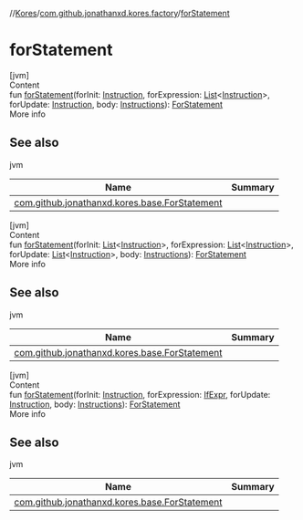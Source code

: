 //[Kores](../index.md)/[com.github.jonathanxd.kores.factory](index.md)/[forStatement](for-statement.md)



# forStatement  
[jvm]  
Content  
fun [forStatement](for-statement.md)(forInit: [Instruction](../com.github.jonathanxd.kores/-instruction/index.md), forExpression: [List](https://kotlinlang.org/api/latest/jvm/stdlib/kotlin.collections/-list/index.html)<[Instruction](../com.github.jonathanxd.kores/-instruction/index.md)>, forUpdate: [Instruction](../com.github.jonathanxd.kores/-instruction/index.md), body: [Instructions](../com.github.jonathanxd.kores/-instructions/index.md)): [ForStatement](../com.github.jonathanxd.kores.base/-for-statement/index.md)  
More info  


## See also  
  
jvm  
  
|  Name|  Summary| 
|---|---|
| <a name="com.github.jonathanxd.kores.factory//forStatement/#com.github.jonathanxd.kores.Instruction#kotlin.collections.List[com.github.jonathanxd.kores.Instruction]#com.github.jonathanxd.kores.Instruction#com.github.jonathanxd.kores.Instructions/PointingToDeclaration/"></a>[com.github.jonathanxd.kores.base.ForStatement](../com.github.jonathanxd.kores.base/-for-statement/index.md)| <a name="com.github.jonathanxd.kores.factory//forStatement/#com.github.jonathanxd.kores.Instruction#kotlin.collections.List[com.github.jonathanxd.kores.Instruction]#com.github.jonathanxd.kores.Instruction#com.github.jonathanxd.kores.Instructions/PointingToDeclaration/"></a>
  
  


[jvm]  
Content  
fun [forStatement](for-statement.md)(forInit: [List](https://kotlinlang.org/api/latest/jvm/stdlib/kotlin.collections/-list/index.html)<[Instruction](../com.github.jonathanxd.kores/-instruction/index.md)>, forExpression: [List](https://kotlinlang.org/api/latest/jvm/stdlib/kotlin.collections/-list/index.html)<[Instruction](../com.github.jonathanxd.kores/-instruction/index.md)>, forUpdate: [List](https://kotlinlang.org/api/latest/jvm/stdlib/kotlin.collections/-list/index.html)<[Instruction](../com.github.jonathanxd.kores/-instruction/index.md)>, body: [Instructions](../com.github.jonathanxd.kores/-instructions/index.md)): [ForStatement](../com.github.jonathanxd.kores.base/-for-statement/index.md)  
More info  


## See also  
  
jvm  
  
|  Name|  Summary| 
|---|---|
| <a name="com.github.jonathanxd.kores.factory//forStatement/#kotlin.collections.List[com.github.jonathanxd.kores.Instruction]#kotlin.collections.List[com.github.jonathanxd.kores.Instruction]#kotlin.collections.List[com.github.jonathanxd.kores.Instruction]#com.github.jonathanxd.kores.Instructions/PointingToDeclaration/"></a>[com.github.jonathanxd.kores.base.ForStatement](../com.github.jonathanxd.kores.base/-for-statement/index.md)| <a name="com.github.jonathanxd.kores.factory//forStatement/#kotlin.collections.List[com.github.jonathanxd.kores.Instruction]#kotlin.collections.List[com.github.jonathanxd.kores.Instruction]#kotlin.collections.List[com.github.jonathanxd.kores.Instruction]#com.github.jonathanxd.kores.Instructions/PointingToDeclaration/"></a>
  
  


[jvm]  
Content  
fun [forStatement](for-statement.md)(forInit: [Instruction](../com.github.jonathanxd.kores/-instruction/index.md), forExpression: [IfExpr](../com.github.jonathanxd.kores.base/-if-expr/index.md), forUpdate: [Instruction](../com.github.jonathanxd.kores/-instruction/index.md), body: [Instructions](../com.github.jonathanxd.kores/-instructions/index.md)): [ForStatement](../com.github.jonathanxd.kores.base/-for-statement/index.md)  
More info  


## See also  
  
jvm  
  
|  Name|  Summary| 
|---|---|
| <a name="com.github.jonathanxd.kores.factory//forStatement/#com.github.jonathanxd.kores.Instruction#com.github.jonathanxd.kores.base.IfExpr#com.github.jonathanxd.kores.Instruction#com.github.jonathanxd.kores.Instructions/PointingToDeclaration/"></a>[com.github.jonathanxd.kores.base.ForStatement](../com.github.jonathanxd.kores.base/-for-statement/index.md)| <a name="com.github.jonathanxd.kores.factory//forStatement/#com.github.jonathanxd.kores.Instruction#com.github.jonathanxd.kores.base.IfExpr#com.github.jonathanxd.kores.Instruction#com.github.jonathanxd.kores.Instructions/PointingToDeclaration/"></a>
  
  



